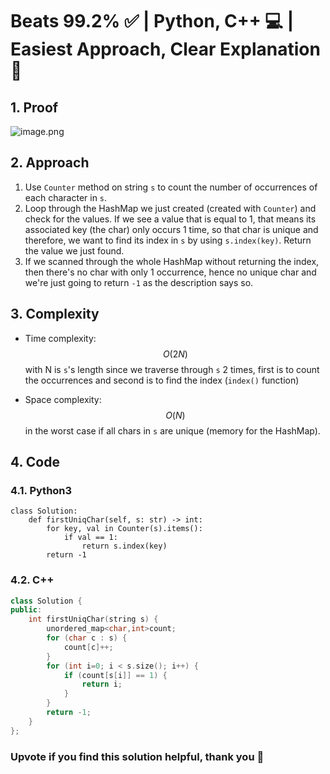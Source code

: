 # Beats 99.2% ✅ | Python, C++ 💻 | Easiest Approach, Clear Explanation 📕
## 1. Proof
<!-- Describe your first thoughts on how to solve this problem. -->
![image.png](https://assets.leetcode.com/users/images/c8bf4d44-10ad-45fd-8495-d1911203fe89_1707110520.8508537.png)

## 2. Approach
1. Use `Counter` method on string `s` to count the number of occurrences of each character in `s`.
2. Loop through the HashMap we just created (created with `Counter`) and check for the values. If we see a value that is equal to 1, that means its associated key (the char) only occurs 1 time, so that char is unique and therefore, we want to find its index in `s` by using `s.index(key)`. Return the value we just found.
3. If we scanned through the whole HashMap without returning the index, then there's no char with only 1 occurrence, hence no unique char and we're just going to return `-1` as the description says so.

## 3. Complexity
- Time complexity: $$O(2N)$$ with N is `s`'s length since we traverse through `s` 2 times, first is to count the occurrences and second is to find the index (`index()` function)  
<!-- Add your time complexity here, e.g. $$O(n)$$ -->

- Space complexity: $$O(N)$$ in the worst case if all chars in `s` are unique (memory for the HashMap).
<!-- Add your space complexity here, e.g. $$O(n)$$ -->

## 4. Code
### 4.1. Python3
```python3 []
class Solution:
    def firstUniqChar(self, s: str) -> int:
        for key, val in Counter(s).items():
            if val == 1:
                return s.index(key)
        return -1
```
### 4.2. C++
```cpp []
class Solution {
public:
    int firstUniqChar(string s) {
        unordered_map<char,int>count;
        for (char c : s) {
            count[c]++;
        }
        for (int i=0; i < s.size(); i++) {
            if (count[s[i]] == 1) {
                return i;
            }
        }
        return -1;
    }
};
```
### Upvote if you find this solution helpful, thank you 🤍

